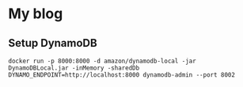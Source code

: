 # My blog

## Setup DynamoDB

```
docker run -p 8000:8000 -d amazon/dynamodb-local -jar DynamoDBLocal.jar -inMemory -sharedDb
DYNAMO_ENDPOINT=http://localhost:8000 dynamodb-admin --port 8002
```
